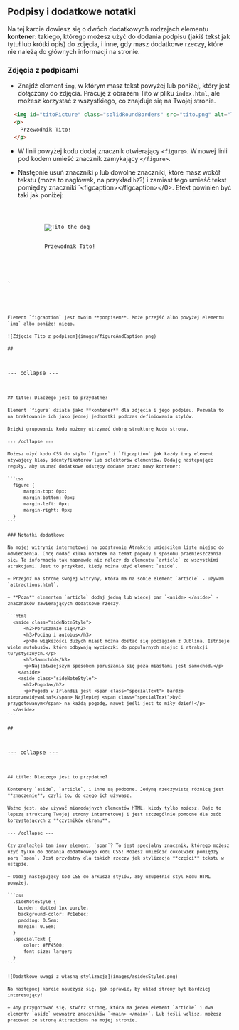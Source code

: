 ## Podpisy i dodatkowe notatki

Na tej karcie dowiesz się o dwóch dodatkowych rodzajach elementu **kontener**: takiego, którego możesz użyć do dodania podpisu (jakiś tekst jak tytuł lub krótki opis) do zdjęcia, i inne, gdy masz dodatkowe rzeczy, które nie należą do głównych informacji na stronie.

### Zdjęcia z podpisami

+ Znajdź element `img`, w którym masz tekst powyżej lub poniżej, który jest dołączony do zdjęcia. Pracuję z obrazem Tito w pliku `index.html`, ale możesz korzystać z wszystkiego, co znajduje się na Twojej stronie. 

```html
  <img id="titoPicture" class="solidRoundBorders" src="tito.png" alt="Tito the dog" />          
  <p>
    Przewodnik Tito!
  </p>
```

+ W linii powyżej kodu dodaj znacznik otwierający `<figure>`. W nowej linii pod kodem umieść znacznik zamykający `</figure>`.

+ Następnie usuń znaczniki `p` lub dowolne znaczniki, które masz wokół tekstu (może to nagłówek, na przykład `h2`?) i zamiast tego umieść tekst pomiędzy znaczniki `&lt;figcaption&gt;&lt;/figcaption&gt;</0>. Efekt powinien być taki jak poniżej:</p></li>
</ul>

<pre><code class="html">  <figure>
      <img id="titoPicture" class="solidRoundBorders" src="tito.png" alt="Tito the dog" />          
      <figcaption>
      Przewodnik Tito!
      </figcaption>
  </figure>
`</pre> 
    
    Element `figcaption` jest twoim **podpisem**. Może przejść albo powyżej elementu `img` albo poniżej niego.
    
    ![Zdjęcie Tito z podpisem](images/figureAndCaption.png)
    
    ##
--- collapse ---
    
    ## title: Dlaczego jest to przydatne?
    
    Element `figure` działa jako **kontener** dla zdjęcia i jego podpisu. Pozwala to na traktowanie ich jako jednej jednostki podczas definiowania stylów.
    
    Dzięki grupowaniu kodu możemy utrzymać dobrą strukturę kodu strony.
    
    --- /collapse ---
    
    Możesz użyć kodu CSS do stylu `figure` i `figcaption` jak każdy inny element używający klas, identyfikatorów lub selektorów elementów. Dodaję następujące reguły, aby usunąć dodatkowe odstępy dodane przez nowy kontener:
    
    ```css
      figure { 
          margin-top: 0px;
          margin-bottom: 0px;
          margin-left: 0px;
          margin-right: 0px;
      }
    ```
    
    ### Notatki dodatkowe
    
    Na mojej witrynie internetowej na podstronie Atrakcje umieściłem listę miejsc do odwiedzenia. Chcę dodać kilka notatek na temat pogody i sposobu przemieszczania się. Ta informacja tak naprawdę nie należy do elementu `article` ze wszystkimi atrakcjami. Jest to przykład, kiedy można użyć element `aside`.
    
    + Przejdź na stronę swojej witryny, która ma na sobie element `article` - używam `attractions.html`.
    
    + **Poza** elementem `article` dodaj jedną lub więcej par `<aside> </aside>` - znaczników zawierających dodatkowe rzeczy.
    
    ```html
      <aside class="sideNoteStyle">
          <h2>Poruszanie się</h2>
          <h3>Pociąg i autobus</h3>
          <p>Do większości dużych miast można dostać się pociągiem z Dublina. Istnieje wiele autobusów, które odbywają wycieczki do popularnych miejsc i atrakcji turystycznych.</p>
          <h3>Samochód</h3>
          <p>Najłatwiejszym sposobem poruszania się poza miastami jest samochód.</p>
        </aside>
        <aside class="sideNoteStyle">
          <h2>Pogoda</h2>
          <p>Pogoda w Irlandii jest <span class="specialText"> bardzo nieprzewidywalna!</span> Najlepiej <span class="specialText">być przygotowanym</span> na każdą pogodę, nawet jeśli jest to miły dzień!</p>
      </aside>
    ```
    
    ##
--- collapse ---
    
    ## title: Dlaczego jest to przydatne?
    
    Kontenery `aside`, `article`, i inne są podobne. Jedyną rzeczywistą różnicą jest **znaczenie**, czyli to, do czego ich używasz.
    
    Ważne jest, aby używać miarodajnych elementów HTML, kiedy tylko możesz. Daje to lepszą strukturę Twojej strony internetowej i jest szczególnie pomocne dla osób korzystających z **czytników ekranu**.
    
    --- /collapse ---
    
    Czy znalazłeś tam inny element, `span`? To jest specjalny znacznik, którego możesz użyć tylko do dodania dodatkowego kodu CSS! Możesz umieścić cokolwiek pomiędzy parą `span`. Jest przydatny dla takich rzeczy jak stylizacja **części** tekstu w ustępie.
    
    + Dodaj następujący kod CSS do arkusza stylów, aby uzupełnić styl kodu HTML powyżej.
    
    ```css
      .sideNoteStyle {
        border: dotted 1px purple;
        background-color: #c1ebec;
        padding: 0.5em;
        margin: 0.5em;
      }
      .specialText {
          color: #FF4500;
          font-size: larger;
      }
    ```
    
    ![Dodatkowe uwagi z własną stylizacją](images/asidesStyled.png)
    
    Na następnej karcie nauczysz się, jak sprawić, by układ strony był bardziej interesujący!
    
    + Aby przygotować się, stwórz stronę, która ma jeden element `article` i dwa elementy `aside` wewnątrz znaczników `<main> </main>`. Lub jeśli wolisz, możesz pracować ze stroną Attractions na mojej stronie.